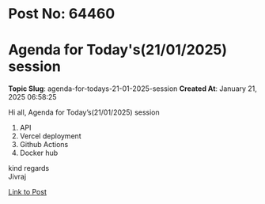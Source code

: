 # Post No: 64460
# Agenda for Today's(21/01/2025) session
**Topic Slug**: agenda-for-todays-21-01-2025-session
**Created At**: January 21, 2025 06:58:25

Hi all,
Agenda for Today’s(21/01/2025) session
<ol>
<li>API</li>
<li>Vercel deployment</li>
<li>Github Actions</li>
<li>Docker hub</li>
</ol>
kind regards<br>
Jivraj

[Link to Post](https://discourse.onlinedegree.iitm.ac.in/t/agenda-for-todays-21-01-2025-session/582596)

